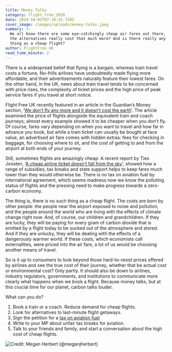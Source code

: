 ```yaml
---
title: Money Talks
category: flight_free_2020
date: 2019-10-02T07:10:15.720Z
cover_image: /images/uploads/money-talks.jpeg
summary: >-
  We all know there are some eye-catchingly cheap air fares out there, but do
  the alternatives really cost that much more? And is there really any such
  thing as a cheap flight?
author: FlightFree UK
read_time_minute: 2
---
```

There is a widespread belief that flying is a bargain, whereas train travel costs a fortune. No-frills airlines have undoubtedly made flying more affordable, and their advertisements naturally feature their lowest fares. On the other hand, in the UK, news about train travel tends to be concerned with price rises, the complexity of ticket prices and the high price of peak service fares if you travel at short notice. 

Flight Free UK recently featured in an article in the Guardian’s Money section, ‘[We don’t fly any more and it doesn’t cost the earth](https://www.theguardian.com/money/2019/aug/10/climate-crisis-holiday-no-fly-trains-ferries)’. The article examined the price of flights alongside the equivalent train and coach journeys; almost every example showed it to be cheaper when you don’t fly. Of course, fares vary depending on when you want to travel and how far in advance you book, but while a train ticket can usually be bought at face value, an advertised air fare comes with hidden extras: fees for checking in baggage, for choosing where to sit, and the cost of getting to and from the airport at both ends of your journey. 

Still, sometimes flights are amazingly cheap. A recent report by Ties Joosten, ‘[A cheap airline ticket doesn’t fall from the sky](https://www.transportenvironment.org/news/cheap-airline-ticket-doesn’t-fall-sky)’, showed how a range of subsidies, tax breaks and state support helps to keep fares much lower than they would otherwise be. There is no tax on aviation fuel by international agreement, which seems madness now we know the polluting status of flights and the pressing need to make progress towards a zero-carbon economy.

The thing is, there is no such thing as a cheap flight. The costs are born by other people: the people near the airport exposed to noise and pollution, and the people around the world who are living with the effects of climate change right now. And, of course, our children and grandchildren. If they are lucky, they will be paying for every gram of carbon dioxide that is emitted by a flight today to be sucked out of the atmosphere and stored. And if they are unlucky, they will be dealing with the effects of a dangerously warmer world. If these costs, which economists call externalities, were priced into the air fare, a lot of us would be choosing another means of travel.

So is it up to consumers to look beyond those hard-to-resist prices offered by airlines and see the true cost of their journey, whether that be actual cost or environmental cost? Only partly. It should also be down to airlines, industry regulators, governments, and institutions to communicate more clearly what happens when we book a flight. Because money talks, but at this crucial time for our planet, carbon talks louder.

What can you do?

1. Book a train or a coach. Reduce demand for cheap flights.
2. Look for alternatives to last-minute flight getaways.
3. Sign the petition for a [tax on aviation fuel](https://eci.ec.europa.eu/008/public/#/initiative)
4. Write to your MP about unfair tax breaks for aviation.
5. Talk to your friends and family, and start a conversation about the high cost of cheap flights. 

![](/images/uploads/money-talks.jpeg "Credit: Megan Herbert (@meganjherbert)")
